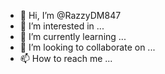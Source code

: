 - 👋 Hi, I’m @RazzyDM847
- 👀 I’m interested in ...
- 🌱 I’m currently learning ...
- 💞️ I’m looking to collaborate on ...
- 📫 How to reach me ...

<!---
RazzyDM847/RazzyDM847
